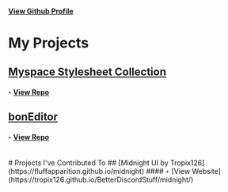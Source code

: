 #### [View Github Profile](https://github.com/fluffapparition)

# My Projects

## [Myspace Stylesheet Collection](https://fluffapparition.github.io/kurs-myspace-themes/)
#### ‣ [View Repo](https://github.com/fluffapparition/kurs-myspace-themes)
  
  
## [bonEditor](https://fluffapparition.github.io/bonEditor/)
#### ‣ [View Repo](https://github.com/fluffapparition/bonEditor)
<br>
# Projects I've Contributed To
## [Midnight UI by Tropix126](https://fluffapparition.github.io/midnight)
#### ‣ [View Website](https://tropix126.github.io/BetterDiscordStuff/midnight/)

